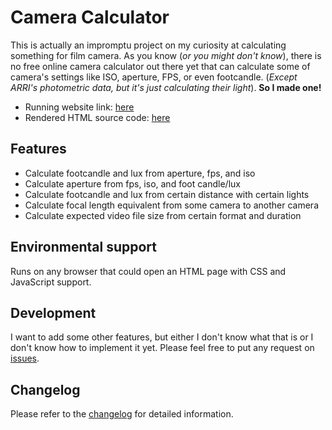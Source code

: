 # Camera Calculator
This is actually an impromptu project on my curiosity at calculating something for film camera. As you know (*or you might don't know*), there is no free online camera calculator out there yet that can calculate some of camera's settings like ISO, aperture, FPS, or even footcandle. (*Except ARRI's photometric data, but it's just calculating their light*). **So I made one!**

* Running website link: [here](http://cameracalc.reinaldyrfl.rf.gd/)
* Rendered HTML source code: [here](https://github.com/aldy505/cameracalc/tree/production)

## Features

- Calculate footcandle and lux from aperture, fps, and iso
- Calculate aperture from fps, iso, and foot candle/lux
- Calculate footcandle and lux from certain distance with certain lights
- Calculate focal length equivalent from some camera to another camera
- Calculate expected video file size from certain format and duration

## Environmental support

Runs on any browser that could open an HTML page with CSS and JavaScript support.

## Development

I want to add some other features, but either I don't know what that is or I don't know how to implement it yet.
Please feel free to put any request on [issues](https://github.com/aldy505/cameracalc/issues).

## Changelog

Please refer to the [changelog](https://github.com/aldy505/cameracalc/blob/master/CHANGELOG.md) for detailed information.

 
